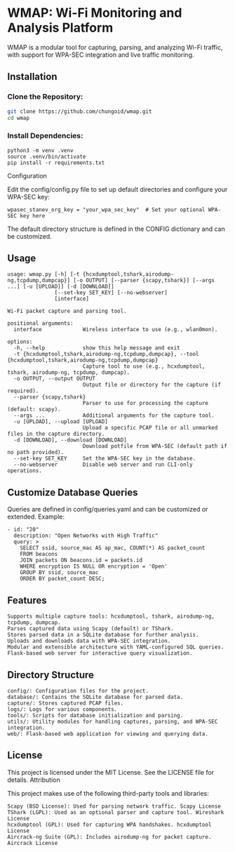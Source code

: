 # WMAP: Wi-Fi Monitoring and Analysis Platform

WMAP is a modular tool for capturing, parsing, and analyzing Wi-Fi traffic, with support for WPA-SEC integration and live traffic monitoring.

## Installation

### Clone the Repository:

```bash
git clone https://github.com/chungoid/wmap.git
cd wmap
```
### Install Dependencies:
```
python3 -m venv .venv
source .venv/bin/activate
pip install -r requirements.txt
```

Configuration

Edit the config/config.py file to set up default directories and configure your WPA-SEC key:
```
wpasec_stanev_org_key = "your_wpa_sec_key"  # Set your optional WPA-SEC key here
```
The default directory structure is defined in the CONFIG dictionary and can be customized.

## Usage
```
usage: wmap.py [-h] [-t {hcxdumptool,tshark,airodump-ng,tcpdump,dumpcap}] [-o OUTPUT] [--parser {scapy,tshark}] [--args ...] [-u [UPLOAD]] [-d [DOWNLOAD]]
               [--set-key SET_KEY] [--no-webserver]
               [interface]

Wi-Fi packet capture and parsing tool.

positional arguments:
  interface             Wireless interface to use (e.g., wlan0mon).

options:
  -h, --help            show this help message and exit
  -t {hcxdumptool,tshark,airodump-ng,tcpdump,dumpcap}, --tool {hcxdumptool,tshark,airodump-ng,tcpdump,dumpcap}
                        Capture tool to use (e.g., hcxdumptool, tshark, airodump-ng, tcpdump, dumpcap).
  -o OUTPUT, --output OUTPUT
                        Output file or directory for the capture (if required).
  --parser {scapy,tshark}
                        Parser to use for processing the capture (default: scapy).
  --args ...            Additional arguments for the capture tool.
  -u [UPLOAD], --upload [UPLOAD]
                        Upload a specific PCAP file or all unmarked files in the capture directory.
  -d [DOWNLOAD], --download [DOWNLOAD]
                        Download potfile from WPA-SEC (default path if no path provided).
  --set-key SET_KEY     Set the WPA-SEC key in the database.
  --no-webserver        Disable web server and run CLI-only operations.

```

## Customize Database Queries

Queries are defined in config/queries.yaml and can be customized or extended. Example:
```
- id: "20"
  description: "Open Networks with High Traffic"
  query: >
    SELECT ssid, source_mac AS ap_mac, COUNT(*) AS packet_count
    FROM beacons
    JOIN packets ON beacons.id = packets.id
    WHERE encryption IS NULL OR encryption = 'Open'
    GROUP BY ssid, source_mac
    ORDER BY packet_count DESC;
```
## Features

    Supports multiple capture tools: hcxdumptool, tshark, airodump-ng, tcpdump, dumpcap.
    Parses captured data using Scapy (default) or TShark.
    Stores parsed data in a SQLite database for further analysis.
    Uploads and downloads data with WPA-SEC integration.
    Modular and extensible architecture with YAML-configured SQL queries.
    Flask-based web server for interactive query visualization.

## Directory Structure

    config/: Configuration files for the project.
    database/: Contains the SQLite database for parsed data.
    capture/: Stores captured PCAP files.
    logs/: Logs for various components.
    tools/: Scripts for database initialization and parsing.
    utils/: Utility modules for handling captures, parsing, and WPA-SEC integration.
    web/: Flask-based web application for viewing and querying data.

## License

This project is licensed under the MIT License. See the LICENSE file for details.
Attribution

This project makes use of the following third-party tools and libraries:

    Scapy (BSD License): Used for parsing network traffic. Scapy License
    TShark (LGPL): Used as an optional parser and capture tool. Wireshark License
    hcxdumptool (GPL): Used for capturing WPA handshakes. hcxdumptool License
    Aircrack-ng Suite (GPL): Includes airodump-ng for packet capture. Aircrack License